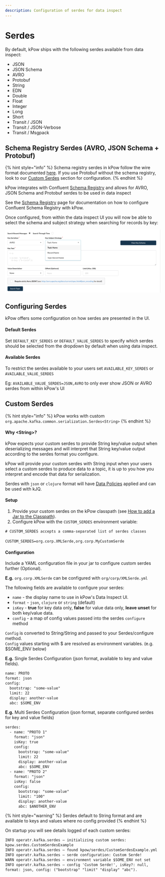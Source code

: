 ```yaml
---
description: Configuration of serdes for data inspect
---
```


# Serdes

By default, kPow ships with the following serdes available from data inspect:

* JSON
* JSON Schema
* AVRO
* Protobuf
* String
* EDN
* Double
* Float
* Integer
* Long
* Short
* Transit / JSON
* Transit / JSON-Verbose
* Transit / Msgpack

## Schema Registry Serdes \(AVRO, JSON Schema + Protobuf\)

{% hint style="info" %}
Schema registry serdes in kPow follow the wire format documented [here](https://docs.confluent.io/platform/current/schema-registry/serdes-develop/index.html#wire-format). If you use Protobuf without the schema registry, look to our [Custom Serdes](serdes.md#custom-serdes) section for configuration.
{% endhint %}

kPow integrates with Confluent [Schema Registry](https://docs.confluent.io/platform/current/schema-registry/index.html) and allows for AVRO, JSON Schema and Protobuf serdes to be used in data inspect

See the [Schema Registry](https://app.gitbook.com/@operatr-io/s/kpow/~/drafts/-MN6L_-tcDmaE5R2dq-T/configuration/schema-registry) page for documentation on how to configure Confluent Schema Registry with kPow.

Once configured, from within the data inspect UI you will now be able to select the schema and subject strategy when searching for records by key:

![](../../.gitbook/assets/screen-shot-2020-11-27-at-1.20.34-pm.png)

## Configuring Serdes

kPow offers some configuration on how serdes are presented in the UI.

#### Default Serdes

Set `DEFAULT_KEY_SERDES` or `DEFAULT_VALUE_SERDES` to specify which serdes should be selected from the dropdown by default when using data inspect. 

#### Available Serdes

To restrict the serdes available to your users set `AVAILABLE_KEY_SERDES` or `AVAILABLE_VALUE_SERDES`  
  
Eg: `AVAILABLE_VALUE_SERDES=JSON,AVRO` to only ever show JSON or AVRO serdes from within kPow's UI

## Custom Serdes

{% hint style="info" %}
kPow works with custom `org.apache.kafka.common.serialization.Serdes<String>`
{% endhint %}

#### Why &lt;String&gt;?

kPow expects your custom serdes to provide String key/value output when deserializing messages and will interpret that String key/value output according to the serdes format you configure.

kPow will provide your custom serdes with String input when your users select a custom serdes to produce data to a topic, it is up to you how you interpret and encode that data for serialization.

Serdes with `json` or `clojure` format will have [Data Policies](../data-policies.md) applied and can be used with kJQ.

#### Setup

1. Provide your custom serdes on the kPow classpath \(see [How to add a Jar to the Classpath](https://stackoverflow.com/questions/15930782/call-java-jar-myfile-jar-with-additional-classpath-option)\).
2. Configure kPow with the `CUSTOM_SERDES` environment variable:

```text
# CUSTOM_SERDES accepts a comma-separated list of serdes classes

CUSTOM_SERDES=org.corp.XMLSerde,org.corp.MyCustomSerde
```

#### Configuration

Include a YAML configuration file in your jar to configure custom serdes further \(Optional\).

**E.g.** `org.corp.XMLSerde` can be configured with `org/corp/XMLSerde.yml`

The following fields are available to configure your serdes:

* `name` - the display name to use in kPow's Data Inspect UI.
* `format` - `json`, `clojure` or `string` \(default\)
* `isKey` -  **true** for key data only, **false** for value data only, **leave unset** for both key/value data.
* `config` - a map of config values passed into the serdes `configure` method 

`Config` is converted to String/String and passed to your Serdes/configure method.   
`Config` values starting with $ are resolved as environment variables. \(e.g. $SOME\_ENV below\)

**E.g.** Single Serdes Configuration \(json format, available to key and value fields\).

```text
name: PROTO
format: json
config:
  bootstrap: "some-value"
  limit: 22
  display: another-value
  abc: $SOME_ENV
```

**E.g.** Multi Serdes Configuration \(json format, separate configured serdes for key and value fields\)

```text
serdes:
  - name: "PROTO 1"
    format: "json"
    isKey: true
    config:
      bootstrap: "some-value"
      limit: 22
      display: another-value
      abc: $SOME_ENV
  - name: "PROTO 2"
    format: "json"
    isKey: false
    config:
      bootstrap: "some-value"
      limit: "100"
      display: another-value
      abc: $ANOTHER_ENV
```

{% hint style="warning" %}
Serdes default to String format and are available to keys and values where no config provided
{% endhint %}

On startup you will see details logged of each custom serdes:

```text
INFO operatr.kafka.serdes – initializing custom serdes: kpow.serdes.CustomSerdesExample
INFO operatr.kafka.serdes – found kpow/serdes/CustomSerdesExample.yml
INFO operatr.kafka.serdes – serde configuration: Custom Serde!
WARN operatr.kafka.serdes – environment variable $SOME_ENV not set
INFO operatr.kafka.serdes – config 'Custom Serde!', isKey?: null, format: json, config: ("bootstrap" "limit" "display" "abc").
```

